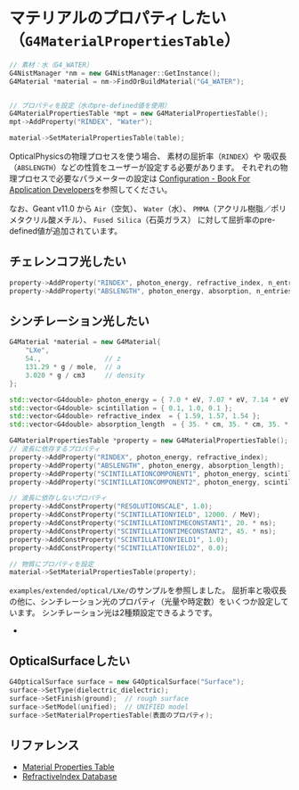 # マテリアルのプロパティしたい（``G4MaterialPropertiesTable``）

```cpp
// 素材：水（G4_WATER）
G4NistManager *nm = new G4NistManager::GetInstance();
G4Material *material = nm->FindOrBuildMaterial("G4_WATER");


// プロパティを設定（水のpre-defined値を使用）
G4MaterialPropertiesTable *mpt = new G4MaterialPropertiesTable();
mpt->AddProperty("RINDEX", "Water");

material->SetMaterialPropertiesTable(table);
```

OpticalPhysicsの物理プロセスを使う場合、
素材の屈折率（``RINDEX``）や
吸収長（``ABSLENGTH``）などの性質をユーザーが設定する必要があります。
それぞれの物理プロセスで必要なパラメーターの設定は
[Configuration - Book For Application Developers](https://geant4-userdoc.web.cern.ch/UsersGuides/ForApplicationDeveloper/html/TrackingAndPhysics/physicsProcess.html#configuration)を参照してください。

なお、Geant v11.0 から
``Air``（空気）、
``Water``（水）、
``PMMA``（アクリル樹脂／ポリメタクリル酸メチル）、
``Fused Silica``（石英ガラス）
に対して屈折率のpre-defined値が追加されています。

## チェレンコフ光したい

```cpp
property->AddProperty("RINDEX", photon_energy, refractive_index, n_entries);
property->AddProperty("ABSLENGTH", photon_energy, absorption, n_entries);
```

## シンチレーション光したい

```cpp
G4Material *material = new G4Material{
    "LXe",
    54.,                // z
    131.29 * g / mole,  // a
    3.020 * g / cm3     // density
};

std::vector<G4double> photon_energy = { 7.0 * eV, 7.07 * eV, 7.14 * eV };
std::vector<G4double> scintillation = { 0.1, 1.0, 0.1 };
std::vector<G4double> refractive_index  = { 1.59, 1.57, 1.54 };
std::vector<G4double> absorption_length  = { 35. * cm, 35. * cm, 35. * cm };

G4MaterialPropertiesTable *property = new G4MaterialPropertiesTable();
// 波長に依存するプロパティ
property->AddProperty("RINDEX", photon_energy, refractive_index);
property->AddProperty("ABSLENGTH", photon_energy, absorption_length);
property->AddProperty("SCINTILLATIONCOMPONENT1", photon_energy, scintillation);
property->AddProperty("SCINTILLATIONCOMPONENT2", photon_energy, scintillation);

// 波長に依存しないプロパティ
property->AddConstProperty("RESOLUTIONSCALE", 1.0);
property->AddConstProperty("SCINTILLATIONYIELD", 12000. / MeV);
property->AddConstProperty("SCINTILLATIONTIMECONSTANT1", 20. * ns);
property->AddConstProperty("SCINTILLATIONTIMECONSTANT2", 45. * ns);
property->AddConstProperty("SCINTILLATIONYIELD1", 1.0);
property->AddConstProperty("SCINTILLATIONYIELD2", 0.0);

// 物質にプロパティを設定
material->SetMaterialPropertiesTable(property);
```

``examples/extended/optical/LXe/``のサンプルを参照しました。
屈折率と吸収長の他に、シンチレーション光のプロパティ（光量や時定数）をいくつか設定しています。
シンチレーション光は2種類設定できるようです。

- [](./geant4-physics-scintillation.md)

## OpticalSurfaceしたい

```cpp
G4OpticalSurface surface = new G4OpticalSurface("Surface");
surface->SetType(dielectric_dielectric);
surface->SetFinish(ground);  // rough surface
surface->SetModel(unified);  // UNIFIED model
surface->SetMaterialPropertiesTable(表面のプロパティ);
```

## リファレンス

- [Material Properties Table](https://geant4-userdoc.web.cern.ch/UsersGuides/ForApplicationDeveloper/html/TrackingAndPhysics/physicsProcess.html)
- [RefractiveIndex Database](https://refractiveindex.info/)
